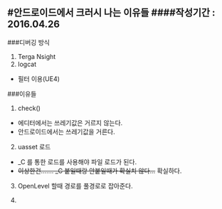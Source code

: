 #안드로이드에서 크러시 나는 이유들
####작성기간 : 2016.04.26
---
###디버깅 방식
1. Terga Nsight
2. logcat
  - 필터 이용(UE4)

###이유들
1. check()
  - 에디터에서는 쓰레기값은 거르지 않는다.
  - 안드로이드에서는 쓰레기값을 거른다.
  
2. uasset 로드
  - _C 를 통한 로드를 사용해야 파일 로드가 된다.
  - ~~이상한건....... _C 붙일때랑 안붙일때가 확실치 않다...~~ 확실하다.
  
3. OpenLevel 할때 경로를 풀경로로 잡아준다.

4. 
